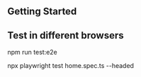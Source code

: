 
## Getting Started
## Test in different browsers
npm run test:e2e

npx playwright test home.spec.ts --headed